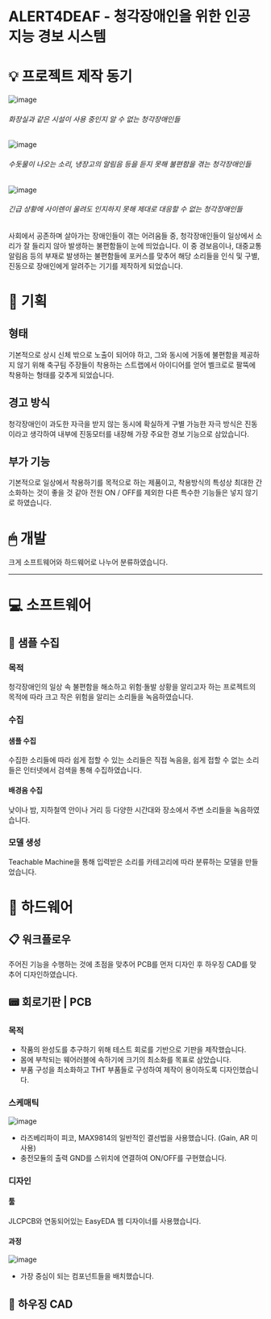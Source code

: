 # ALERT4DEAF - 청각장애인을 위한 인공지능 경보 시스템

# 💡 프로젝트 제작 동기
![image](https://github.com/WK-Shim/Alert4Deaf/assets/138008395/e74d18eb-3c22-40e8-8957-9fcc1779e8ce)
###### 화장실과 같은 시설이 사용 중인지 알 수 없는 청각장애인들


![image](https://github.com/WK-Shim/Alert4Deaf/assets/138008395/198dfd00-21d1-47e2-af3d-bdf37fcc6c6c)
###### 수돗물이 나오는 소리, 냉장고의 알림음 등을 듣지 못해 불편함을 겪는 청각장애인들


![image](https://github.com/WK-Shim/Alert4Deaf/assets/138008395/2f0f63fb-53e3-4130-9300-a9ba812a9743)
###### 긴급 상황에 사이렌이 울려도 인지하지 못해 제대로 대응할 수 없는 청각장애인들


사회에서 공존하며 살아가는 장애인들이 겪는 어려움들 중, 청각장애인들이 일상에서 소리가 잘 들리지 않아 발생하는 불편함들이 눈에 띄었습니다.
이 중 경보음이나, 대중교통 알림음 등의 부재로 발생하는 불편함들에 포커스를 맞추어 해당 소리들을 인식 및 구별, 진동으로 장애인에게 알려주는 기기를 제작하게 되었습니다.

# 📜 기획
## 형태
기본적으로 상시 신체 밖으로 노출이 되어야 하고, 그와 동시에 거동에 불편함을 제공하지 않기 위해
축구팀 주장들이 착용하는 스트랩에서 아이디어를 얻어 벨크로로 팔뚝에 착용하는 형태를 갖추게 되었습니다.

## 경고 방식
청각장애인이 과도한 자극을 받지 않는 동시에 확실하게 구별 가능한 자극 방식은 진동이라고 생각하여
내부에 진동모터를 내장해 가장 주요한 경보 기능으로 삼았습니다.

## 부가 기능
기본적으로 일상에서 착용하기를 목적으로 하는 제품이고, 착용방식의 특성상 최대한 간소화하는 것이 좋을 것 같아
전원 ON / OFF를 제외한 다른 특수한 기능들은 넣지 않기로 하였습니다.

# 🖱 개발
크게 소프트웨어와 하드웨어로 나누어 분류하였습니다.

---

# 💻 소프트웨어
## 🎵 샘플 수집
### 목적
청각장애인의 일상 속 불편함을 해소하고 위험·돌발 상황을 알리고자 하는 프로젝트의 목적에 따라
크고 작은 위험을 알리는 소리들을 녹음하였습니다.
### 수집
#### 샘플 수집
수집한 소리들에 따라 쉽게 접할 수 있는 소리들은 직접 녹음을, 쉽게 접할 수 없는 소리들은 인터넷에서 검색을 통해 수집하였습니다.
#### 배경음 수집
낮이나 밤, 지하철역 안이나 거리 등 다양한 시간대와 장소에서 주변 소리들을 녹음하였습니다.
### 모델 생성
Teachable Machine을 통해 입력받은 소리를 카테고리에 따라 분류하는 모델을 만들었습니다.
# 🔧 하드웨어
## 📋 워크플로우
주어진 기능을 수행하는 것에 초점을 맞추어 PCB를 먼저 디자인 후 하우징 CAD를 맞추어 디자인하였습니다.
## 📟 회로기판 | PCB
### 목적
- 작품의 완성도를 추구하기 위해 테스트 회로를 기반으로 기판을 제작했습니다.
- 몸에 부착되는 웨어러블에 속하기에 크기의 최소화를 목표로 삼았습니다.
- 부품 구성을 최소화하고 THT 부품들로 구성하여 제작이 용이하도록 디자인했습니다.
### 스케매틱
![image](https://github.com/WK-Shim/Alert4Deaf/assets/138008395/64fc0636-1f41-45a0-9bbc-265a156ccbd3)
- 라즈베리파이 피코, MAX9814의 일반적인 결선법을 사용했습니다. (Gain, AR 미사용)
- 충전모듈의 출력 GND를 스위치에 연결하여 ON/OFF를 구현했습니다.
### 디자인
#### 툴
JLCPCB와 연동되어있는 EasyEDA 웹 디자이너를 사용했습니다. 
#### 과정
![image](https://github.com/WK-Shim/Alert4Deaf/assets/138008395/28a8afc2-90f4-4de1-ae97-b7040a7e963d)
- 가장 중심이 되는 컴포넌트들을 배치했습니다.

## 📼 하우징 CAD
